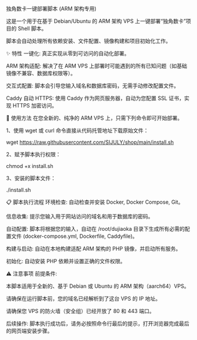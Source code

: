 独角数卡一键部署脚本 (ARM 架构专用)

这是一个用于在基于 Debian/Ubuntu 的 ARM 架构 VPS 上一键部署“独角数卡”项目的 Shell 脚本。

脚本会自动处理所有依赖安装、文件配置、镜像构建和项目初始化工作。

✨ 特性
一键化: 真正实现从零到可访问的自动化部署。

ARM 架构适配: 解决了在 ARM VPS 上部署时可能遇到的所有已知问题（如基础镜像不兼容、数据库权限等）。

交互式配置: 脚本会引导您输入域名和数据库密码，无需手动修改配置文件。

Caddy 自动 HTTPS: 使用 Caddy 作为网页服务器，自动为您配置 SSL 证书，实现 HTTPS 加密访问。

🚀 使用方法
在您全新的、纯净的 ARM VPS 上，只需下列命令即可开始部署。

1、使用 wget 或 curl 命令直接从代码托管地址下载原始文件：

wget https://raw.githubusercontent.com/SIJULY/shop/main/install.sh

2、赋予脚本执行权限：

chmod +x install.sh

3、安装的脚本文件：

./install.sh

📋 脚本执行流程
环境检查: 自动检查并安装 Docker, Docker Compose, Git。

信息收集: 提示您输入用于网站访问的域名和用于数据库的密码。

自动配置: 脚本将根据您的输入，自动在 /root/dujiaoka 目录下生成所有必需的配置文件 (docker-compose.yml, Dockerfile, Caddyfile)。

构建与启动: 自动在本地构建适配 ARM 架构的 PHP 镜像，并启动所有服务。

初始化: 自动安装 PHP 依赖并设置正确的文件权限。

⚠️ 注意事项
前提条件:

本脚本适用于全新的、基于 Debian 或 Ubuntu 的 ARM 架构（aarch64）VPS。

请确保在运行脚本前，您的域名已经解析到了这台 VPS 的 IP 地址。

请确保您 VPS 的防火墙（安全组）已经开放了 80 和 443 端口。

后续操作: 脚本执行成功后，请务必按照命令行最后的提示，打开浏览器完成最后的网页端安装步骤。
